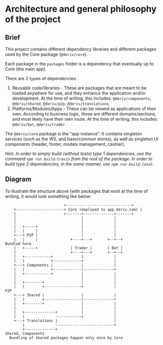 # Architecture and general philosophy of the project

## Brief
This project contains different dependency libraries and different packages used by the Core package (`@deriv/core`).

Each package in the `packages` folder is a dependency that eventually up to Core (the main app).

There are 2 types of dependencies:

1. Reusable code/libraries - These are packages that are meant to be loaded anywhere for use, and they enhance the application and/or development. At the time of writing, this includes: `@deriv/components`, `@deriv/shared`, `@deriv/p2p`, `@deriv/translations`.
2. Platforms/Modules/Apps - These can be viewed as applications of their own. According to business logic, these are different domains/sections, and most likely have their own route. At the time of writing, this includes: `@deriv/bot`, `@deriv/trader`.

The `@deriv/core` package is the "app instance". It contains singleton services (such as the WS, and base/common stores), as well as singleton UI components (header, footer, modals management, cashier).

_Hint: In order to simply build (without tests) type 1 dependencies, use the command `npm run build:travis` from the root of the package. In order to build type 2 dependencies, in the same manner, use `npm run build:local`._ 

## Diagram
To illustrate the structure above (with packages that exist at the time of writing, it would look something like below:
                                                                                  
                               +------------------------------+                                                                                                                                          
        +----------------------+ Core (deployed to app.deriv.com) |                                                                                                                                          
        |                      +-------+--------------+-------+                                                                                                                                          
        |                              |              |                                                                                                                                                  
        |                              |              |                                                                                                                                                  
        |   +-----+                    |              |                                                                                                                                                  
        |   |     |                    |              |                                                                                                                                                  
        +---+ P2P |                    |              |                                                                                                                                                  
        |   |     |               +----+---+       +--+--+                                                               Bundled here                                                                    
        |   +-----+               | Trader |       | Bot |                                                                                                                                               
        |                         +----+---+       +--+--+                                                                                                                                               
        |   +------------+             |              |                                                                                                                                                  
        |   |            +-------------+              |                                                                                                                                                  
        +---+ Components |             |              |                                                                                                                                                  
        |   |            +-------------|--------------+                                                                                                                                                  
        |   +------------+             |              |                                                                                                                                                  
        |                              |              |                                                                                                                                                  
        |   +--------+                 |              |                                                                                                                                                  
        |   |        +-----------------+              |                                                                                                                                               P2P
        +---+ Shared |                 |              |                                                                                                                                                  
        |   |        +-----------------|--------------+                                                                                                                                                  
        |   +--------+                 |              |                                                                                                                                                  
        |                              |              |                                                                                                                                                  
        |   +--------------+           |              |                                                                                                                                                  
        |   |              ------------+              |                                                                                                                                                  
        +---+ Translations |                          |                                                                                                                                                  
            |              ---------------------------+                                                                                                                                                  
            +--------------+                                                                                                                                               Shared, Components            
      Bundling of shared packages happen only once by Core
